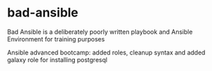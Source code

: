 # bad-ansible
Bad Ansible is a deliberately poorly written playbook and Ansible Environment for training purposes

Ansible advanced bootcamp: added roles, cleanup syntax and added galaxy role for installing postgresql
